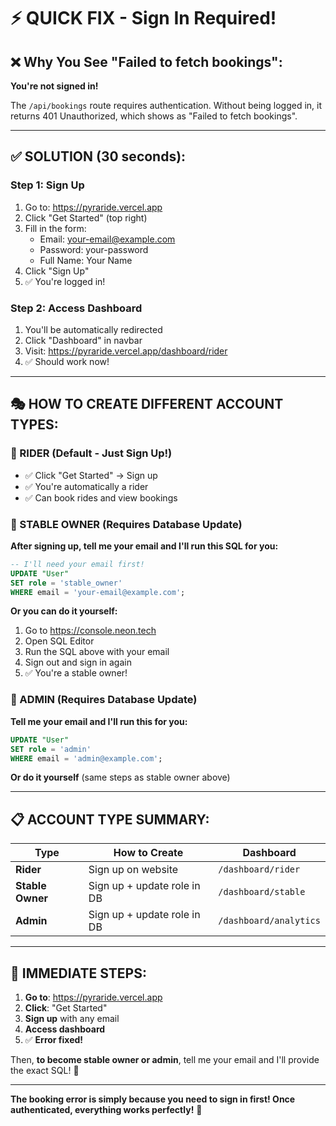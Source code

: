 # ⚡ **QUICK FIX - Sign In Required!**

## ❌ **Why You See "Failed to fetch bookings":**

**You're not signed in!**

The `/api/bookings` route requires authentication. Without being logged in, it returns 401 Unauthorized, which shows as "Failed to fetch bookings".

---

## ✅ **SOLUTION (30 seconds):**

### **Step 1: Sign Up**
1. Go to: https://pyraride.vercel.app
2. Click "Get Started" (top right)
3. Fill in the form:
   - Email: your-email@example.com
   - Password: your-password
   - Full Name: Your Name
4. Click "Sign Up"
5. ✅ You're logged in!

### **Step 2: Access Dashboard**
1. You'll be automatically redirected
2. Click "Dashboard" in navbar
3. Visit: https://pyraride.vercel.app/dashboard/rider
4. ✅ Should work now!

---

## 🎭 **HOW TO CREATE DIFFERENT ACCOUNT TYPES:**

### **🐴 RIDER (Default - Just Sign Up!)**
- ✅ Click "Get Started" → Sign up
- ✅ You're automatically a rider
- ✅ Can book rides and view bookings

### **🏢 STABLE OWNER (Requires Database Update)**

**After signing up, tell me your email and I'll run this SQL for you:**

```sql
-- I'll need your email first!
UPDATE "User" 
SET role = 'stable_owner' 
WHERE email = 'your-email@example.com';
```

**Or you can do it yourself:**
1. Go to https://console.neon.tech
2. Open SQL Editor
3. Run the SQL above with your email
4. Sign out and sign in again
5. ✅ You're a stable owner!

### **👑 ADMIN (Requires Database Update)**

**Tell me your email and I'll run this for you:**

```sql
UPDATE "User" 
SET role = 'admin' 
WHERE email = 'admin@example.com';
```

**Or do it yourself** (same steps as stable owner above)

---

## 📋 **ACCOUNT TYPE SUMMARY:**

| Type | How to Create | Dashboard |
|------|---------------|-----------|
| **Rider** | Sign up on website | `/dashboard/rider` |
| **Stable Owner** | Sign up + update role in DB | `/dashboard/stable` |
| **Admin** | Sign up + update role in DB | `/dashboard/analytics` |

---

## 🚀 **IMMEDIATE STEPS:**

1. **Go to**: https://pyraride.vercel.app
2. **Click**: "Get Started"
3. **Sign up** with any email
4. **Access dashboard**
5. ✅ **Error fixed!**

Then, **to become stable owner or admin**, tell me your email and I'll provide the exact SQL! 🎉

---

**The booking error is simply because you need to sign in first! Once authenticated, everything works perfectly!** 🚀


